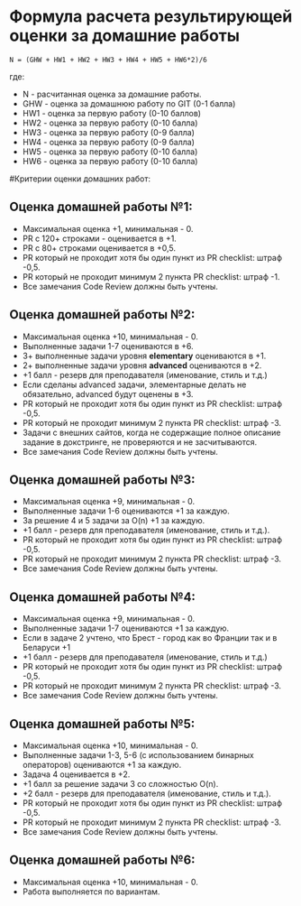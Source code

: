 # Формула расчета результирующей оценки за домашние работы
`N = (GHW + HW1 + HW2 + HW3 + HW4 + HW5 + HW6*2)/6`

где:
- N - расчитанная оценка за домашние работы. 
- GHW - оценка за домашнюю работу по GIT (0-1 балла)
- HW1 - оценка за первую работу (0-10 баллов) 
- HW2 - оценка за первую работу (0-10 балла) 
- HW3 - оценка за первую работу (0-9 балла) 
- HW4 - оценка за первую работу (0-9 балла) 
- HW5 - оценка за первую работу (0-10 балла) 
- HW6 - оценка за первую работу (0-10 балла) 

#Критерии оценки домашних работ:
## Оценка домашней работы №1:
- Максимальная оценка +1, минимальная - 0.
- PR с 120+ строками - оценивается в  +1.
- PR с 80+ строками оценивается в +0,5.
- PR который не проходит хотя бы один пункт из PR checklist: штраф -0,5.
- PR который не проходит минимум 2 пункта PR checklist: штраф -1.
- Все замечания Code Review должны быть учтены.

## Оценка домашней работы №2:
- Максимальная оценка +10, минимальная - 0.
- Выполненные задачи 1-7 оцениваются в +6.
- 3+ выполненные задачи уровня  **elementary** оцениваются в +1.
- 2+ выполненные задачи уровня **advanced** оцениваются в  +2.
- +1 балл - резерв для преподавателя (именование, стиль и т.д.)
- Если сделаны advanced задачи, элементарные делать не обязательно, advanced будут оценены в +3.
- PR который не проходит хотя бы один пункт из PR checklist: штраф -0,5.
- PR который не проходит минимум 2 пункта PR checklist: штраф -3.
- Задачи с внешних сайтов, когда не содержащие полное описание задание в докстринге, не проверяются и не засчитываются.
- Все замечания Code Review должны быть учтены. 

## Оценка домашней работы №3:
- Максимальная оценка +9, минимальная - 0.
- Выполненные задачи 1-6 оцениваются +1 за каждую.
- За решение 4 и 5 задачи за O(n)  +1 за каждую.
- +1 балл - резерв для преподавателя (именование, стиль и т.д.).
- PR который не проходит хотя бы один пункт из PR checklist: штраф -0,5.
- PR который не проходит минимум 2 пункта PR checklist: штраф -3.
- Все замечания Code Review должны быть учтены.

## Оценка домашней работы №4:
- Максимальная оценка +9, минимальная - 0.
- Выполненные задачи 1-7 оцениваются +1 за каждую.
- Если в задаче 2 учтено, что Брест - город как во Франции так и в Беларуси +1
- +1 балл - резерв для преподавателя (именование, стиль и т.д.)
- PR который не проходит хотя бы один пункт из PR checklist: штраф -0,5.
- PR который не проходит минимум 2 пункта PR checklist: штраф -3.
- Все замечания Code Review должны быть учтены.

## Оценка домашней работы №5:
- Максимальная оценка +10, минимальная - 0.
- Выполненные задачи 1-3, 5-6 (с использованием бинарных операторов) оцениваются +1 за каждую.
- Задача 4 оценивается в +2.
- +1 балл за решение задачи 3 со сложностью O(n).
- +2 балл - резерв для преподавателя (именование, стиль и т.д.).
- PR который не проходит хотя бы один пункт из PR checklist: штраф -0,5.
- PR который не проходит минимум 2 пункта PR checklist: штраф -3.
- Все замечания Code Review должны быть учтены.

## Оценка домашней работы №6:
- Максимальная оценка +10, минимальная - 0.
- Работа выполняется по вариантам.